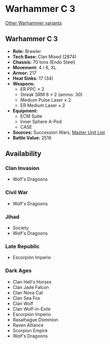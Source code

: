 # Warhammer C 3

[Other Warhammer variants](../warhammer.md)

## Warhammer C 3
- **Role:** Brawler
- **Tech Base:** Clan Mixed (2874)
- **Chassis:** 70 tons (Endo Steel)
- **Movement:** 4 / 6, XL
- **Armor:** 217
- **Heat Sinks:** 17 (34)
- **Weapons:**
  - ER PPC × 2
  - Streak SRM 6 × 2 (ammo: 30)
  - Medium Pulse Laser × 2
  - ER Medium Laser × 2
- **Equipment:**
  - ECM Suite
  - Inner Sphere A-Pod
  - CASE
- **Sources:** Succession Wars, [Master Unit List](http://masterunitlist.info/Unit/Details/7566/warhammer-c-3)
- **Battle Value:** 2518

## Availability

### Clan Invasion
- Wolf's Dragoons

### Civil War
- Wolf's Dragoons

### Jihad
- Society
- Wolf's Dragoons

### Late Republic
- Escorpión Imperio

### Dark Ages
- Clan Hell's Horses
- Clan Jade Falcon
- Clan Nova Cat
- Clan Sea Fox
- Clan Wolf
- Clan Wolf-in-Exile
- Escorpión Imperio
- Rasalhague Dominion
- Raven Alliance
- Scorpion Empire
- Wolf's Dragoons

